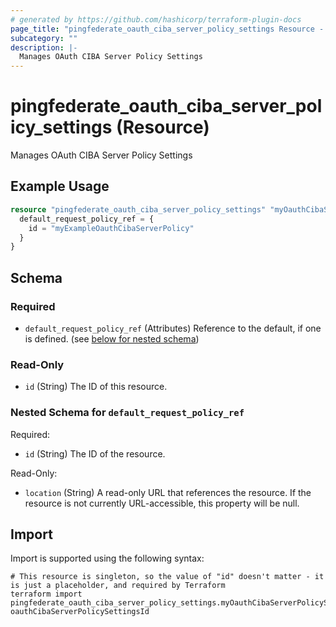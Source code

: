 ```yaml
---
# generated by https://github.com/hashicorp/terraform-plugin-docs
page_title: "pingfederate_oauth_ciba_server_policy_settings Resource - terraform-provider-pingfederate"
subcategory: ""
description: |-
  Manages OAuth CIBA Server Policy Settings
---
```


# pingfederate_oauth_ciba_server_policy_settings (Resource)

Manages OAuth CIBA Server Policy Settings

## Example Usage

```terraform
resource "pingfederate_oauth_ciba_server_policy_settings" "myOauthCibaServerPolicySettingsExample" {
  default_request_policy_ref = {
    id = "myExampleOauthCibaServerPolicy"
  }
}
```

<!-- schema generated by tfplugindocs -->
## Schema

### Required

- `default_request_policy_ref` (Attributes) Reference to the default, if one is defined. (see [below for nested schema](#nestedatt--default_request_policy_ref))

### Read-Only

- `id` (String) The ID of this resource.

<a id="nestedatt--default_request_policy_ref"></a>
### Nested Schema for `default_request_policy_ref`

Required:

- `id` (String) The ID of the resource.

Read-Only:

- `location` (String) A read-only URL that references the resource. If the resource is not currently URL-accessible, this property will be null.

## Import

Import is supported using the following syntax:

```shell
# This resource is singleton, so the value of "id" doesn't matter - it is just a placeholder, and required by Terraform
terraform import pingfederate_oauth_ciba_server_policy_settings.myOauthCibaServerPolicySettings oauthCibaServerPolicySettingsId
```
